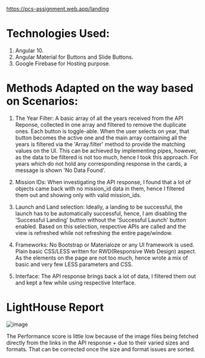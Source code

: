 https://pcs-assignment.web.app/landing

# Technologies Used:

1. Angular 10.
2. Angular Material for Buttons and Slide Buttons.
3. Google Firebase for Hosting purpose.

# Methods Adapted on the way based on Scenarios:

1. The Year Filter: A basic array of all the years received from the API Reponse, collected in one array and filtered to remove the duplicate ones. Each button is toggle-able. When the user selects on year, that button becomes the active one and the main array containing all the years is filtered via the 'Array.filter' method to provide the matching values on the UI. This can be achieved by implementing pipes, however, as the data to be filtered is not too much, hence I took this approach. For years which do not hold any corresponding response in the cards, a message is shown 'No Data Found'.

2. Mission IDs: When investigating the API response, I found that a lot of objects came back with no mission_id data in them, hence I filtered them out and showing only with valid mission_ids.

3. Launch and Land selection: Ideally, a landing to be successful, the launch has to be automatically successful, hence, I am disabling the 'Successful Landing' button without the 'Successful Launch' button enabled. Based on this selection, respective APIs are called and the view is refreshed while not refreshing the entire page/window.

4. Frameworks: No Bootstrap or Materialoze or any UI framework is used. Plain basic CSS/LESS written for RWD(Responsive Web Design) aspect. As the elements on the page are not too much, hence wrote a mix of basic and very few LESS parameters and CSS.

5. Interface: The API response brings back a lot of data, I filtered them out and kept a few while using respective Interface.

# LightHouse Report

![image](https://raw.github.com/sunits2014/PCS-Assignment/master/LighthouseReport.jpg)

The Performance score is little low because of the image files being fetched directly from the links in the API response + due to their varied sizes and formats. That can be corrected once the size and format issues are sorted.
